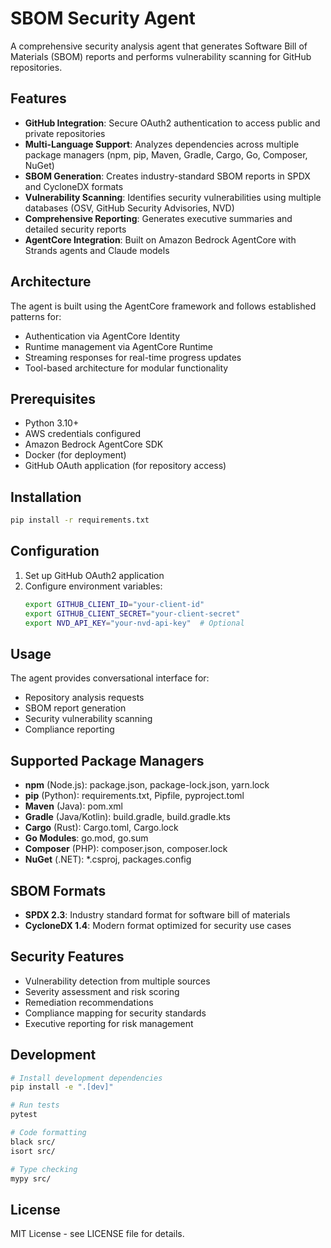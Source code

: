 # SBOM Security Agent

A comprehensive security analysis agent that generates Software Bill of Materials (SBOM) reports and performs vulnerability scanning for GitHub repositories.

## Features

- **GitHub Integration**: Secure OAuth2 authentication to access public and private repositories
- **Multi-Language Support**: Analyzes dependencies across multiple package managers (npm, pip, Maven, Gradle, Cargo, Go, Composer, NuGet)
- **SBOM Generation**: Creates industry-standard SBOM reports in SPDX and CycloneDX formats
- **Vulnerability Scanning**: Identifies security vulnerabilities using multiple databases (OSV, GitHub Security Advisories, NVD)
- **Comprehensive Reporting**: Generates executive summaries and detailed security reports
- **AgentCore Integration**: Built on Amazon Bedrock AgentCore with Strands agents and Claude models

## Architecture

The agent is built using the AgentCore framework and follows established patterns for:
- Authentication via AgentCore Identity
- Runtime management via AgentCore Runtime
- Streaming responses for real-time progress updates
- Tool-based architecture for modular functionality

## Prerequisites

- Python 3.10+
- AWS credentials configured
- Amazon Bedrock AgentCore SDK
- Docker (for deployment)
- GitHub OAuth application (for repository access)

## Installation

```bash
pip install -r requirements.txt
```

## Configuration

1. Set up GitHub OAuth2 application
2. Configure environment variables:
   ```bash
   export GITHUB_CLIENT_ID="your-client-id"
   export GITHUB_CLIENT_SECRET="your-client-secret"
   export NVD_API_KEY="your-nvd-api-key"  # Optional
   ```

## Usage

The agent provides conversational interface for:
- Repository analysis requests
- SBOM report generation
- Security vulnerability scanning
- Compliance reporting

## Supported Package Managers

- **npm** (Node.js): package.json, package-lock.json, yarn.lock
- **pip** (Python): requirements.txt, Pipfile, pyproject.toml
- **Maven** (Java): pom.xml
- **Gradle** (Java/Kotlin): build.gradle, build.gradle.kts
- **Cargo** (Rust): Cargo.toml, Cargo.lock
- **Go Modules**: go.mod, go.sum
- **Composer** (PHP): composer.json, composer.lock
- **NuGet** (.NET): *.csproj, packages.config

## SBOM Formats

- **SPDX 2.3**: Industry standard format for software bill of materials
- **CycloneDX 1.4**: Modern format optimized for security use cases

## Security Features

- Vulnerability detection from multiple sources
- Severity assessment and risk scoring
- Remediation recommendations
- Compliance mapping for security standards
- Executive reporting for risk management

## Development

```bash
# Install development dependencies
pip install -e ".[dev]"

# Run tests
pytest

# Code formatting
black src/
isort src/

# Type checking
mypy src/
```

## License

MIT License - see LICENSE file for details.